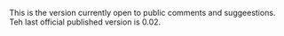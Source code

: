 This is the version currently open to public comments and suggeestions. Teh last official published version is 0.02.
